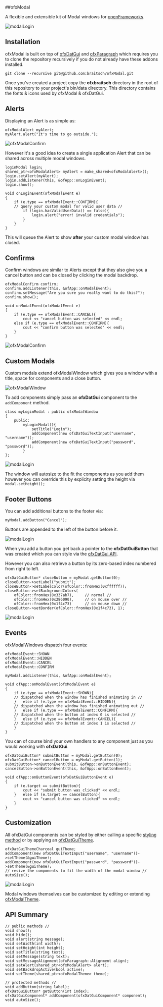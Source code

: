 ##ofxModal

A flexible and extensible kit of Modal windows for [openFrameworks](http://openframeworks.cc/).

![modalLogin](./readme-imgs/login-window-4.png)

## Installation

ofxModal is built on top of [ofxDatGui](https://github.com/braitsch/ofxDatGui) and [ofxParagraph](https://github.com/braitsch/ofxParagraph) which requires you to clone the repository recursively if you do not already have these addons installed.

	git clone --recursive git@github.com:braitsch/ofxModal.git


Once you've created a project copy the **ofxbraitsch** directory in the root of this repository to your project's bin/data directory. This directory contains the fonts & icons used by ofxModal & ofxDatGui.

## Alerts
Displaying an Alert is as simple as:

	ofxModalAlert myAlert;
	myAlert.alert("It's time to go outside.");

![ofxModalConfirm](./readme-imgs/alert-window.png)

However it's a good idea to create a single application Alert that can be shared across multiple modal windows.

	loginModal login;
	shared_ptr<ofxModalAlert> myAlert = make_shared<ofxModalAlert>();
	login.setAlert(myAlert);
	login.addListener(this, &ofApp::onLoginEvent);
	login.show();
	
	void onLoginEvent(ofxModalEvent e)
	{
		if (e.type == ofxModalEvent::CONFIRM){
		// query your custom modal for valid user data //
			if (login.hasValidUserData() == false){
				login.alert("error! invalid credentials");
			}
		}
	}
	
This will queue the Alert to show **after** your custom modal window has closed.

## Confirms
Confirm windows are similar to Alerts except that they also give you a cancel button and can be closed by clicking the modal backdrop.

	ofxModalConfirm confirm;
	confirm.addListener(this, &ofApp::onModalEvent);
	confirm.setMessage("Are you sure you really want to do this?");
	confirm.show();
	
	void onModalEvent(ofxModalEvent e)
	{
		if (e.type == ofxModalEvent::CANCEL){
			cout << "cancel button was selected" << endl;
		else if (e.type == ofxModalEvent::CONFIRM){
			cout << "confirm button was selected" << endl;
		}
	}

![ofxModalConfirm](./readme-imgs/confirm-window.png)


## Custom Modals

Custom modals extend ofxModalWindow which gives you a window with a title, space for components and a close button.

![ofxModalWindow](./readme-imgs/blank-window.png)

To add components simply pass an **ofxDatGui** component to the ``addComponent`` method.

	class myLoginModal : public ofxModalWindow
	{
		public:
			myLoginModal(){
				setTitle("Login");
				addComponent(new ofxDatGuiTextInput("username", "username"));
				addComponent(new ofxDatGuiTextInput("password", "password"));
			}
	};

![modalLogin](./readme-imgs/login-window-1.png)

The window will autosize to the fit the components as you add them however you can override this by explicity setting the height via ``modal.setHeight();``

## Footer Buttons

You can add additional buttons to the footer via:

	myModal.addButton("Cancel");

Buttons are appended to the left of the button before it.

![modalLogin](./readme-imgs/login-window-2.png)

When you add a button you get back a pointer to the **ofxDatGuiButton** that was created which you can style via the [ofxDatGui API](http://braitsch.github.io/ofxDatGui/index.html#api).

However you can also retrieve a button by its zero-based index numbered from right to left.

	ofxDatGuiButton* closeButton = myModal.getButton(0);
	closeButton->setLabel("submit");
	closeButton->setLabelColor(ofColor::fromHex(0xffffff));
	closeButton->setBackgroundColors(
		ofColor::fromHex(0x337ab7),		// normal //
		ofColor::fromHex(0x286090), 	// on mouse over //
		ofColor::fromHex(0x1f4c73)		// on mouse down //
	closeButton->setBorder(ofColor::fromHex(0x1f4c73), 1);

![modalLogin](./readme-imgs/login-window-3.png)

## Events

ofxModalWindows dispatch four events:

	ofxModalEvent::SHOWN
	ofxModalEvent::HIDDEN
	ofxModalEvent::CANCEL
	ofxModalEvent::CONFIRM

	myModal.addListener(this, &ofApp::onModalEvent);

	void ofApp::onModalEvent(ofxModalEvent e)
	{
		if (e.type == ofxModalEvent::SHOWN){
		// dispatched when the window has finished animating in //
		}	else if (e.type == ofxModalEvent::HIDDEN){
		// dispatched when the window has finished animating out //
		}	else if (e.type == ofxModalEvent::CONFIRM){
		// dispatched when the button at index 0 is selected //
		}	else if (e.type == ofxModalEvent::CANCEL){
		// dispatched when the button at index 1 is selected //
		}
	}
	
You can of course bind your own handlers to any component just as you would working with **ofxDatGui**.

	ofxDatGuiButton* submitButton = myModal.getButton(0);
	ofxDatGuiButton* cancelButton = myModal.getButton(1);
	submitButton->onButtonEvent(this, &ofApp::onButtonEvent);
	cancelButton->onButtonEvent(this, &ofApp::onButtonEvent);

	void ofApp::onButtonEvent(ofxDatGuiButtonEvent e)
	{
		if (e.target == submitButton){
			cout << "submit button was clicked" << endl;
		}	else if (e.target == cancelButton){
			cout << "cancel button was clicked" << endl;
		}
	}
	
## Customization

All ofxDatGui components can be styled by either calling a specific [styling method](http://braitsch.github.io/ofxDatGui/index.html#api) or by applying an [ofxDatGuiTheme](http://braitsch.github.io/ofxDatGui/themes.html).

	ofxDatGuiThemeCharcoal guiTheme;
	addComponent(new ofxDatGuiTextInput("username", "username"))->setTheme(&guiTheme);
	addComponent(new ofxDatGuiTextInput("password", "password"))->setTheme(&guiTheme);
	// resize the components to fit the width of the modal window //
	autoSize();

![modalLogin](./readme-imgs/login-window-4.png)

Modal windows themselves can be customized by editing or extending [ofxModalTheme](https://github.com/braitsch/ofxModal/blob/master/src/ofxModalTheme.h).

## API Summary

	// public methods //
	void show();
	void hide();
	void alert(string message);
	void setWidth(int width);
	void setHeight(int height);
	void setTitle(string text);
	void setMessage(string text);
	void setMessageAlignment(ofxParagraph::Alignment align);
	void setAlert(shared_ptr<ofxModalAlert> alert);
	void setBackdropActive(bool active);
	void setTheme(shared_ptr<ofxModalTheme> theme);

	// protected methods //
	void addButton(string label);
	ofxDatGuiButton* getButton(int index);
	ofxDatGuiComponent* addComponent(ofxDatGuiComponent* component);
	void autoSize();
